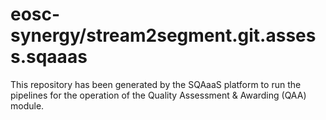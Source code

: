 <!--
SPDX-FileCopyrightText: Copyright contributors to the Software Quality Assurance as a Service (SQAaaS) project <sqaaas@ibergrid.eu>

SPDX-License-Identifier: GPL-3.0-only
-->

# eosc-synergy/stream2segment.git.assess.sqaaas
This repository has been generated by the SQAaaS platform to run the pipelines
for the operation of the
Quality Assessment & Awarding (QAA)
module.